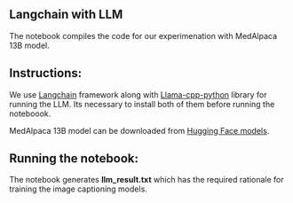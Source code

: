 ## Langchain with LLM

The notebook compiles the code for our experimenation with MedAlpaca 13B model. 

## Instructions: 

We use [Langchain](https://python.langchain.com/en/latest/index.html) framework along with [Llama-cpp-python](https://github.com/abetlen/llama-cpp-python) library for running the LLM. Its necessary to install both of them before running the noteboook.

MedAlpaca 13B model can be downloaded from [Hugging Face models](https://huggingface.co/TheBloke/medalpaca-13B-GGML). 

## Running the notebook:

The notebook generates **llm_result.txt** which has the required rationale for training the image captioning models. 
